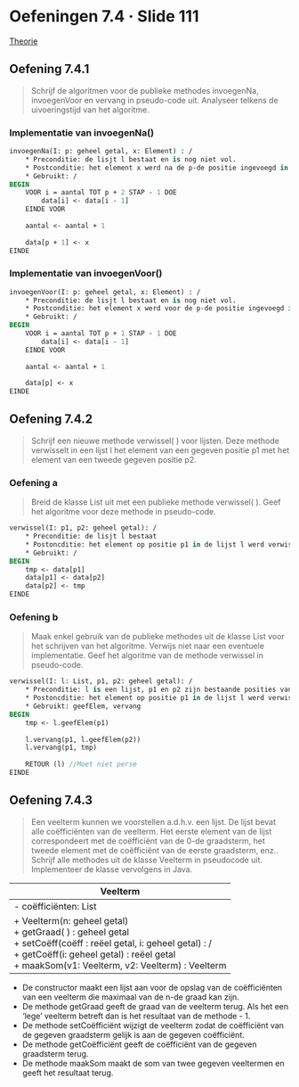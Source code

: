# Oefeningen 7.4 &middot; Slide 111[Theorie](/1ste-jaar/semester-II/Probleem-Oplossend-Denken-I.md#hoofdstuk-7)## Oefening 7.4.1

> Schrijf de algoritmen voor de publieke methodes invoegenNa, invoegenVoor envervang in pseudo-code uit.Analyseer telkens de uivoeringstijd van het algoritme.### Implementatie van invoegenNa()

```pascal
invoegenNa(I: p: geheel getal, x: Element) : /
    * Preconditie: de lisjt l bestaat en is nog niet vol.
    * Postconditie: het element x werd na de p-de positie ingevoegd in de lisjt l.
    * Gebruikt: /
BEGIN
    VOOR i = aantal TOT p + 2 STAP - 1 DOE
        data[i] <- data[i - 1]
    EINDE VOOR
    
    aantal <- aantal + 1
    
    data[p + 1] <- x
EINDE
```

### Implementatie van invoegenVoor()

```pascal
invoegenVoor(I: p: geheel getal, x: Element) : /
    * Preconditie: de lisjt l bestaat en is nog niet vol.
    * Postconditie: het element x werd voor de p-de positie ingevoegd in de lisjt l.
    * Gebruikt: /
BEGIN
    VOOR i = aantal TOT p + 1 STAP - 1 DOE
        data[i] <- data[i - 1]
    EINDE VOOR
    
    aantal <- aantal + 1
    
    data[p] <- x
EINDE
```

## Oefening 7.4.2

> Schrijf een nieuwe methode verwissel( ) voor lijsten. Deze methode verwisselt ineen lijst l het element van een gegeven positie p1 met het element van een tweedegegeven positie p2.

### Oefening a

> Breid de klasse List uit met een publieke methode verwissel( ). Geef hetalgoritme voor deze methode in pseudo-code.

```pascal
verwissel(I: p1, p2: geheel getal): /
    * Preconditie: de lisjt l bestaat
    * Postoncditie: het element op positie p1 in de lijst l werd verwisseld met het element op de positie p2
    * Gebruikt: /
BEGIN
    tmp <- data[p1]
    data[p1] <- data[p2]
    data[p2] <- tmp
EINDE
```

### Oefening b

> Maak enkel gebruik van de publieke methodes uit de klasse List voor hetschrijven van het algoritme. Verwijs niet naar een eventuele implementatie.Geef het algoritme van de methode verwissel in pseudo-code.

```pascal
verwissel(I: l: List, p1, p2: geheel getal): /
    * Preconditie: l is een lijst, p1 en p2 zijn bestaande posities van l
    * Postoncditie: het element op positie p1 in de lijst l werd verwisseld met het element op positie p2; de gewijzigde lisjt werd geretourneerd.
    * Gebruikt: geefElem, vervang
BEGIN
    tmp <- l.geefElem(p1)
    
    l.vervang(p1, l.geefElem(p2))
    l.vervang(p1, tmp)
    
    RETOUR (l) //Moet niet perse 
EINDE
```

## Oefening 7.4.3

> Een veelterm kunnen we voorstellen a.d.h.v. een lijst. De lijst bevat alle coëfficiëntenvan de veelterm. Het eerste element van de lijst correspondeert met de coëfficiëntvan de 0-de graadsterm, het tweede element met de coëfficiënt van de eerstegraadsterm, enz..Schrijf alle methodes uit de klasse Veelterm in pseudocode uit. Implementeer deklasse vervolgens in Java.

| Veelterm              |
| --------------------- |
| - coëfficiënten: List |
| + Veelterm(n: geheel getal)<br>+ getGraad( ) : geheel getal<br>+ setCoëff(coëff : reëel getal, i: geheel getal) : /<br>+ getCoëff(i: geheel getal) : reëel getal<br>+ maakSom(v1: Veelterm, v2: Veelterm) : Veelterm |

* De constructor maakt een lijst aan voor de opslag van de coëfficiënten van eenveelterm die maximaal van de n-de graad kan zijn.* De methode getGraad geeft de graad van de veelterm terug. Als het een ‘lege’veelterm betreft dan is het resultaat van de methode - 1.* De methode setCoëfficiënt wijzigt de veelterm zodat de coëfficiënt van de gegevengraadsterm gelijk is aan de gegeven coëfficiënt.* De methode getCoëfficiënt geeft de coëfficiënt van de gegeven graadsterm terug.* De methode maakSom maakt de som van twee gegeven veeltermen en geeft hetresultaat terug.

